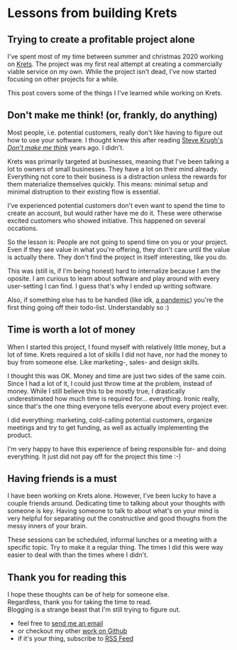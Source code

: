 # Lessons from building Krets
## Trying to create a profitable project alone
I've spent most of my time between summer and christmas 2020 working on [Krets](https://krets.app). The project was 
my first real attempt at creating a commercially viable service on my own. While the project isn't dead, I've now started focusing on other projects for a while. 

This post covers some of the things I I've learned while working on Krets. 

## Don't make me think! (or, frankly, do anything)
Most people, i.e. potential customers, really don't like having to figure out how to use your software.
I thought knew this after reading [Steve Krugh's _Don't make me think_](https://en.wikipedia.org/wiki/Don%27t_Make_Me_Think) years ago. 
I didn't. 

Krets was primarily targeted at businesses, meaning that I've been talking a lot to owners of small businesses. 
They have a lot on their mind already. Everything not core to their business is a distraction unless 
the rewards for them materialize themselves quickly. This means: minimal setup and minimal distruption 
to their existing flow is essential. 

I've experienced potential customers don't even want to spend the time to create an account, but would 
rather have me do it. These were otherwise excited customers who showed initiative. 
This happened on several occations. 

So the lesson is: People are not going to spend time on you or your project. 
Even if they see value in what you're offering, they don't care until the value is actually there. 
They don't find the project in itself interesting, like you do. 

This was (still is, if I'm being honest) hard to internalize because I am 
the oposite. I am curious to learn about software and play around with every user-setting I can find. 
I guess that's why I ended up writing software.

Also, if something else has to be handled (like idk, [a pandemic](https://en.wikipedia.org/wiki/COVID-19_pandemic)) 
you're the first thing going off their todo-list. Understandably so :)

## Time is worth a lot of money 
When I started this project, I found myself with relatively little money, 
but a lot of time. Krets required a lot of skills I did not have, nor had 
the money to buy from someone else. Like marketing-, sales- and design skills. 

I thought this was OK. Money and time are just two sides of the same coin. 
Since I had a lot of it, I could just throw time at the problem, instead of money. 
While I still believe this to be mostly true, I drastically underestimated how much 
time is required for... everything. Ironic really, since that's the one thing 
everyone tells everyone about every project ever. 

I did everything: marketing, cold-calling potential customers, organize meetings and try to get funding, 
as well as actually implementing the product. 

I'm very happy to have this experience of being responsible for- and doing everything.
It just did not pay off for the project this time :-) 

## Having friends is a must 
I have been working on Krets alone. However, I've been lucky to have a couple friends 
around. Dedicating time to talking about your thoughts with someone is key. 
Having someone to talk to about what's on your mind is very helpful for separating
out the constructive and good thoughs from the messy inners of your brain. 

These sessions can be scheduled, informal lunches or a meeting with a specific topic. 
Try to make it a regular thing. The times I did this were way easier to deal with 
than the times where I didn't. 


## Thank you for reading this
I hope these thoughts can be of help for someone else. <br/>
Regardless, thank you for taking the time to read. <br/>
Blogging is a strange beast that I'm still trying to figure out. <br/>


- feel free to [send me an email](mailto:olav@sundfoer.com)
- or checkout my other [work on Github](https://github.com/olaven) 
- if it's your thing, subscribe to [RSS Feed](https://olaven.org/feed.xml)